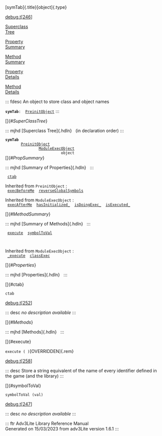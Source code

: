 [symTab]{.title}[object]{.type}

[debug.t](../file/debug.t.html)\[[246](../source/debug.t.html#246)\]

[Superclass\
Tree](#_SuperClassTree_)

[Property\
Summary](#_PropSummary_)

[Method\
Summary](#_MethodSummary_)

[Property\
Details](#_Properties_)

[Method\
Details](#_Methods_)

::: fdesc
An object to store class and object names

**`symTab`**` :   `[`PreinitObject`](../object/PreinitObject.html)
:::

[]{#_SuperClassTree_}

::: mjhd
[Superclass Tree]{.hdln}   (in declaration order)
:::

**`symTab`**\
`         `[`PreinitObject`](../object/PreinitObject.html)\
`                 `[`ModuleExecObject`](../object/ModuleExecObject.html)\
`                         object`\
[]{#_PropSummary_}

::: mjhd
[Summary of Properties]{.hdln}  
:::

` `[`ctab`](#ctab)`  `

Inherited from `PreinitObject` :\
` `[`execBeforeMe`](../object/PreinitObject.html#execBeforeMe)`  `[`reverseGlobalSymbols`](../object/PreinitObject.html#reverseGlobalSymbols)`  `

Inherited from `ModuleExecObject` :\
` `[`execAfterMe`](../object/ModuleExecObject.html#execAfterMe)`  `[`hasInitialized_`](../object/ModuleExecObject.html#hasInitialized_)`  `[`isDoingExec_`](../object/ModuleExecObject.html#isDoingExec_)`  `[`isExecuted_`](../object/ModuleExecObject.html#isExecuted_)`  `

[]{#_MethodSummary_}

::: mjhd
[Summary of Methods]{.hdln}  
:::

` `[`execute`](#execute)`  `[`symbolToVal`](#symbolToVal)`  `

` `

Inherited from `ModuleExecObject` :\
` `[`_execute`](../object/ModuleExecObject.html#_execute)`  `[`classExec`](../object/ModuleExecObject.html#classExec)`  `

[]{#_Properties_}

::: mjhd
[Properties]{.hdln}  
:::

[]{#ctab}

`ctab`

[debug.t](../file/debug.t.html)\[[252](../source/debug.t.html#252)\]

::: desc
*no description available*
:::

[]{#_Methods_}

::: mjhd
[Methods]{.hdln}  
:::

[]{#execute}

`execute ( )`[OVERRIDDEN]{.rem}

[debug.t](../file/debug.t.html)\[[258](../source/debug.t.html#258)\]

::: desc
Store a string equivalent of the name of every identifier defined in the
game (and the library)
:::

[]{#symbolToVal}

`symbolToVal (val)`

[debug.t](../file/debug.t.html)\[[247](../source/debug.t.html#247)\]

::: desc
*no description available*
:::

::: ftr
Adv3Lite Library Reference Manual\
Generated on 15/03/2023 from adv3Lite version 1.6.1
:::
